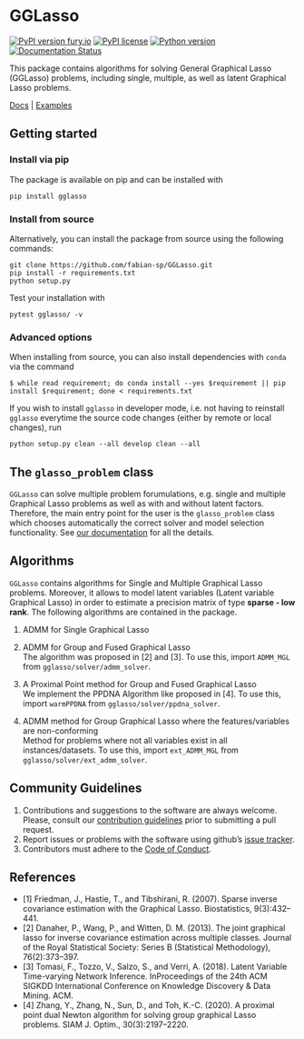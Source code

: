 # GGLasso

[![PyPI version fury.io](https://badge.fury.io/py/gglasso.svg)](https://pypi.python.org/pypi/gglasso/)
[![PyPI license](https://img.shields.io/pypi/l/gglasso.svg)](https://pypi.python.org/pypi/gglasso/)
[![Python version](https://img.shields.io/badge/python-3.6%20%7C%203.7%20%7C%203.8%20%7C%203.9-blue)](https://www.python.org/)
[![Documentation Status](https://readthedocs.org/projects/gglasso/badge/?version=latest)](http://gglasso.readthedocs.io/?badge=latest)


This package contains algorithms for solving General Graphical Lasso (GGLasso) problems, including single, multiple, as well as latent 
Graphical Lasso problems. <br>

[Docs](https://gglasso.readthedocs.io/en/latest/) | [Examples](https://gglasso.readthedocs.io/en/latest/auto_examples/index.html)

## Getting started

### Install via pip

The package is available on pip and can be installed with

    pip install gglasso

### Install from source

Alternatively, you can install the package from source using the following commands:

    git clone https://github.com/fabian-sp/GGLasso.git
    pip install -r requirements.txt
    python setup.py

Test your installation with 

    pytest gglasso/ -v


### Advanced options

When installing from source, you can also install dependencies with `conda` via the command

	$ while read requirement; do conda install --yes $requirement || pip install $requirement; done < requirements.txt

If you wish to install `gglasso` in developer mode, i.e. not having to reinstall `gglasso` everytime the source code changes (either by remote or local changes), run

    python setup.py clean --all develop clean --all

## The `glasso_problem` class

`GGLasso` can solve multiple problem forumulations, e.g. single and multiple Graphical Lasso problems as well as with and without latent factors. Therefore, the main entry point for the user is the `glasso_problem` class which chooses automatically the correct solver and model selection functionality. See [our documentation](https://gglasso.readthedocs.io/en/latest/problem-object.html) for all the details.


## Algorithms

`GGLasso` contains algorithms for Single and Multiple Graphical Lasso problems. Moreover, it allows to model latent variables (Latent variable Graphical Lasso) in order to estimate a precision matrix of type **sparse - low rank**. The following algorithms are contained in the package.
<br>
1) ADMM for Single Graphical Lasso<br>

2) ADMM for Group and Fused Graphical Lasso<br>
The algorithm was proposed in [2] and [3]. To use this, import `ADMM_MGL` from `gglasso/solver/admm_solver`.<br>

3) A Proximal Point method for Group and Fused Graphical Lasso<br>
We implement the PPDNA Algorithm like proposed in [4]. To use this, import `warmPPDNA` from `gglasso/solver/ppdna_solver`.<br>

4) ADMM method for Group Graphical Lasso where the features/variables are non-conforming<br>
Method for problems where not all variables exist in all instances/datasets.  To use this, import `ext_ADMM_MGL` from `gglasso/solver/ext_admm_solver`.<br>

<!---
## Benchmarking

We solve each of the problems with each solver for different tolerance values, and we compare the obtained solutions to a reference solution, denoted by <img src="https://render.githubusercontent.com/render/math?math=Z%5E%5Cast%0A">.
In the figure below it is obtained by solving a SGL problem by one of the solvers for very small tolerance values (we used [regain](https://github.com/fdtomasi/regain) and set tol=rtol=1e-10). Finally, for a solution <img src="https://render.githubusercontent.com/render/math?math=Z%0A">, we calculate its accuracy using the normalized Euclidean distance:

<p align="center">
  <img src="https://render.githubusercontent.com/render/math?math=%5Ctext%7Baccuracy%7D(Z)%20%3D%20%20%5Cfrac%7B%5C%7CZ%5E%5Cast%20-%20Z%20%5C%7C%7D%7B%20%5C%7C%20Z%5E%5Cast%5C%7C%20%7D">
</p>

Now, we select for each solver the run with minimal runtime where accuracy of Z is less (or equal) to a maximal accuracy of our choice (e.g., 0.005).

![Accuracy of 0.005](https://github.com/fabian-sp/GGLasso/blob/f-joss-paper/benchmarks/bm_accuracy_0.005.png)
--->


## Community Guidelines

1)  Contributions and suggestions to the software are always welcome.
    Please, consult our [contribution guidelines](CONTRIBUTING.md) prior
    to submitting a pull request.
2)  Report issues or problems with the software using github’s [issue
    tracker](https://github.com/fabian-sp/GGLasso/issues).
3)  Contributors must adhere to the [Code of
    Conduct](CODE_OF_CONDUCT.md).


## References
*  [1] Friedman, J., Hastie, T., and Tibshirani, R. (2007).  Sparse inverse covariance estimation with the Graphical Lasso. Biostatistics, 9(3):432–441.
*  [2] Danaher, P., Wang, P., and Witten, D. M. (2013). The joint graphical lasso for inverse covariance estimation across multiple classes. Journal of the Royal Statistical Society: Series B (Statistical Methodology), 76(2):373–397.
* [3] Tomasi, F., Tozzo, V., Salzo, S., and Verri, A. (2018). Latent Variable Time-varying Network Inference. InProceedings of the 24th ACM SIGKDD International Conference on Knowledge Discovery & Data Mining. ACM.
* [4] Zhang, Y., Zhang, N., Sun, D., and Toh, K.-C. (2020). A proximal point dual Newton algorithm for solving group graphical Lasso problems. SIAM J. Optim., 30(3):2197–2220.
